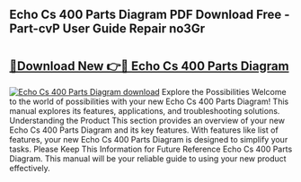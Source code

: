 ## Echo Cs 400 Parts Diagram PDF Download Free - Part-cvP User Guide Repair no3Gr

# <h2><a href="http://dfunfgy.blite.top/?on=Echo+Cs+400+Parts+Diagram">🔗Download New 👉🔴 Echo Cs 400 Parts Diagram</a></h2>

[![Echo Cs 400 Parts Diagram download](https://i.imgur.com/lujVjoI.png)](http://dfunfgy.blite.top/?on=Echo+Cs+400+Parts+Diagram)
Explore the Possibilities Welcome to the world of possibilities with your new Echo Cs 400 Parts Diagram! This manual explores its features, applications, and troubleshooting solutions. Understanding the Product This section provides an overview of your new Echo Cs 400 Parts Diagram and its key features. With features like list of features, your new Echo Cs 400 Parts Diagram is designed to simplify your tasks. Please Keep This Information for Future Reference Echo Cs 400 Parts Diagram. This manual will be your reliable guide to using your new product effectively.
